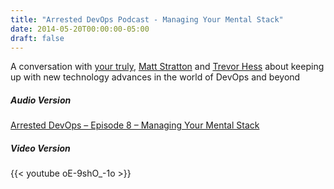 ```yaml
---
title: "Arrested DevOps Podcast - Managing Your Mental Stack"
date: 2014-05-20T00:00:00-05:00
draft: false
---
```


A conversation with <a href="https://twitter.com/DivineOps" target=_blank>your truly</a>, <a href="https://twitter.com/mattstratton" target=_blank>Matt Stratton</a> and <a href="https://twitter.com/trevorghess" target=_blank>Trevor Hess</a> about keeping up with new technology advances in the world of DevOps and beyond 

##### Audio Version #####
<a href="https://www.arresteddevops.com/managing-your-mental-stack" target=_blank>Arrested DevOps – Episode 8 – Managing Your Mental Stack</a>

##### Video Version #####
{{< youtube oE-9shO_-1o >}}
